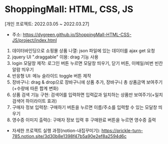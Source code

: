 # ShoppingMall: HTML, CSS, JS
[개인 프로젝트: 2022.03.05 ~ 2022.03.27]
* 주소: https://dygreen.github.io/ShoppingMall-HTML-CSS-JS/project/index.html

1) 데이터바인딩으로 쇼핑몰 상품 나열: json 파일에 있는 데이터를 ajax get 요청
2) jquery UI ".draggable" 이용: drag 기능 사용
3) login 모달창 제작: 로그인 버튼 누르면 모달창 띄우기, 닫기 버튼, 이메일/비번 빈칸 알람 띄우기
4) 반응형 UI: 메뉴 슬라이드 toggle 버튼 제작
5) 장바구니: drag & drop으로 장바구니에 상품 추가, 장바구니 총 상품금액 보여주기(+수량에 따른 합계 변화)
6) 상품 검색 기능 구현: 검색어를 입력하면 입력값과 일치하는 상품만 보여주기(+일치 검색어 하이라이트 효과)
7) 구매자 정보 입력창: 구매하기 버튼을 누르면 이름/주소를 입력할 수 있는 모달창 띄우기
8) 영수증 이미지 출력(<canvas>): 구매자 정보 입력 후 구매완료 버튼을 누르면 영수증 출력

* 자세한 프로젝트 실행 과정(notion-내집꾸미기): https://prickle-turn-785.notion.site/3d30b8e1398f47b5a90e2ef8a2594d6c
